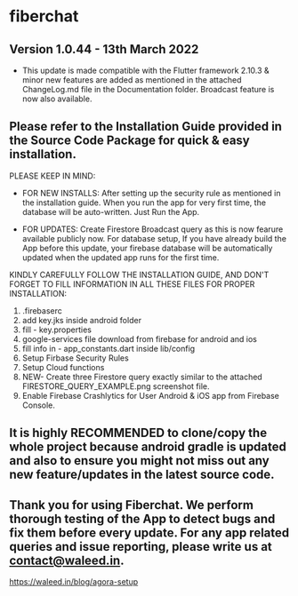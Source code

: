 # fiberchat

## Version 1.0.44 - 13th March 2022

- This update is made compatible with the Flutter framework 2.10.3 & minor new features are added as mentioned in the attached ChangeLog.md file in the Documentation folder. Broadcast feature is now also available.

## Please refer to the Installation Guide provided in the Source Code Package for quick & easy installation.

PLEASE KEEP IN MIND:

- FOR NEW INSTALLS: After setting up the security rule as mentioned in the installation guide. When you run the app for very first time, the database will be auto-written. Just Run the App.

- FOR UPDATES: Create Firestore Broadcast query as this is now fearure available publicly now. For database setup, If you have already build the App before this update, your firebase database will be automatically updated when the updated app runs for the first time.

KINDLY CAREFULLY FOLLOW THE INSTALLATION GUIDE, AND DON'T FORGET TO FILL INFORMATION IN ALL THESE FILES FOR PROPER INSTALLATION:

1. .firebaserc
2. add key.jks inside android folder
3. fill - key.properties
4. google-services file download from firebase for android and ios
5. fill info in - app_constants.dart inside lib/config
6. Setup Firbase Security Rules
7. Setup Cloud functions
8. NEW- Create three Firestore query exactly similar to the attached FIRESTORE_QUERY_EXAMPLE.png screenshot file.
9. Enable Firebase Crashlytics for User Android & iOS app from Firebase Console.

## It is highly RECOMMENDED to clone/copy the whole project because android gradle is updated and also to ensure you might not miss out any new feature/updates in the latest source code.

##

## Thank you for using Fiberchat. We perform thorough testing of the App to detect bugs and fix them before every update. For any app related queries and issue reporting, please write us at contact@waleed.in.

https://waleed.in/blog/agora-setup
